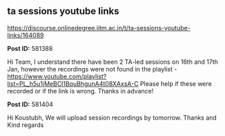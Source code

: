 ## ta sessions youtube links
https://discourse.onlinedegree.iitm.ac.in/t/ta-sessions-youtube-links/164089


**Post ID:** 581388

Hi Team,
I understand there have been 2 TA-led sessions on 16th and 17th Jan, however the recordings were not found in the playlist - https://www.youtube.com/playlist?list=PL_h5u1jMeBCl1BquBhgunA4t08XAxsA-C
Please help if these were recorded or if the link is wrong. Thanks in advance!

**Post ID:** 581404

Hi Koustubh,
We will upload session recordings by tomorrow.
Thanks and Kind regards
